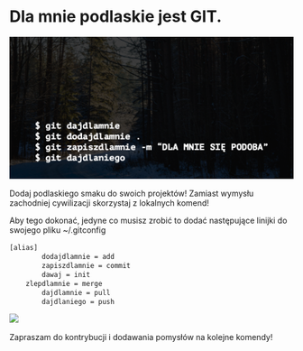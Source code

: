 

# Dla mnie podlaskie jest GIT.

![](assets/podlaskiegit.png)

Dodaj podlaskiego smaku do swoich projektów! Zamiast wymysłu zachodniej cywilizacji skorzystaj z lokalnych komend!

Aby tego dokonać, jedyne co musisz zrobić to dodać następujące linijki do swojego pliku ~/.gitconfig

```
[alias]
        dodajdlamnie = add 
        zapiszdlamnie = commit
        dawaj = init
	zlepdlamnie = merge
        dajdlamnie = pull 
        dajdlaniego = push  
```


![](assets/terminal.gif)

Zapraszam do kontrybucji i dodawania pomysłów na kolejne komendy!
